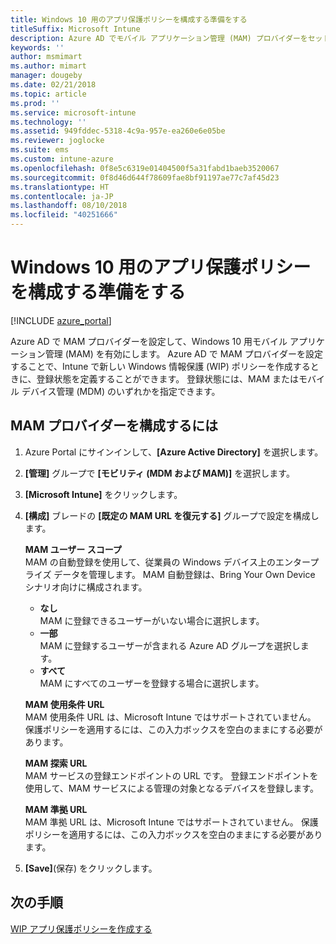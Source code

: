 ```yaml
---
title: Windows 10 用のアプリ保護ポリシーを構成する準備をする
titleSuffix: Microsoft Intune
description: Azure AD でモバイル アプリケーション管理 (MAM) プロバイダーをセットアップします。
keywords: ''
author: msmimart
ms.author: mimart
manager: dougeby
ms.date: 02/21/2018
ms.topic: article
ms.prod: ''
ms.service: microsoft-intune
ms.technology: ''
ms.assetid: 949fddec-5318-4c9a-957e-ea260e6e05be
ms.reviewer: joglocke
ms.suite: ems
ms.custom: intune-azure
ms.openlocfilehash: 0f8e5c6319e01404500f5a31fabd1baeb3520067
ms.sourcegitcommit: 0f8d46d644f78609fae8bf91197ae77c7af45d23
ms.translationtype: HT
ms.contentlocale: ja-JP
ms.lasthandoff: 08/10/2018
ms.locfileid: "40251666"
---
```

# <a name="get-ready-to-configure-app-protection-policies-for-windows-10"></a>Windows 10 用のアプリ保護ポリシーを構成する準備をする 

[!INCLUDE [azure_portal](./includes/azure_portal.md)]

Azure AD で MAM プロバイダーを設定して、Windows 10 用モバイル アプリケーション管理 (MAM) を有効にします。 Azure AD で MAM プロバイダーを設定することで、Intune で新しい Windows 情報保護 (WIP) ポリシーを作成するときに、登録状態を定義することができます。 登録状態には、MAM またはモバイル デバイス管理 (MDM) のいずれかを指定できます。

## <a name="to-configure-the-mam-provider"></a>MAM プロバイダーを構成するには

1. Azure Portal にサインインして、**[Azure Active Directory]** を選択します。

2. **[管理]** グループで **[モビリティ (MDM および MAM)]** を選択します。

3. **[Microsoft Intune]** をクリックします。

4. **[構成]** ブレードの **[既定の MAM URL を復元する]** グループで設定を構成します。

   **MAM ユーザー スコープ**  
   MAM の自動登録を使用して、従業員の Windows デバイス上のエンタープライズ データを管理します。 MAM 自動登録は、Bring Your Own Device シナリオ向けに構成されます。<ul><li>**なし**<br>MAM に登録できるユーザーがいない場合に選択します。</li><li>**一部**<br>MAM に登録するユーザーが含まれる Azure AD グループを選択します。</li><li>**すべて**<br>MAM にすべてのユーザーを登録する場合に選択します。</li></ul>

   **MAM 使用条件 URL**  
   MAM 使用条件 URL は、Microsoft Intune ではサポートされていません。 保護ポリシーを適用するには、この入力ボックスを空白のままにする必要があります。

   **MAM 探索 URL**  
   MAM サービスの登録エンドポイントの URL です。 登録エンドポイントを使用して、MAM サービスによる管理の対象となるデバイスを登録します。

   **MAM 準拠 URL**  
   MAM 準拠 URL は、Microsoft Intune ではサポートされていません。 保護ポリシーを適用するには、この入力ボックスを空白のままにする必要があります。 

5.  **[Save]**(保存) をクリックします。

## <a name="next-steps"></a>次の手順

[WIP アプリ保護ポリシーを作成する](windows-information-protection-policy-create.md)

